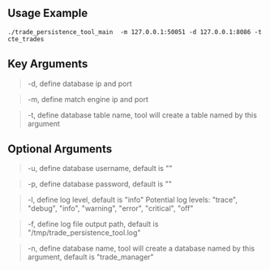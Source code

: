 ## Usage Example

```
./trade_persistence_tool_main  -m 127.0.0.1:50051 -d 127.0.0.1:8086 -t cte_trades
```
## Key Arguments
> -d, define database ip and port

> -m, define match engine ip and port

> -t, define database table name, tool will create a table named by this argument

## Optional Arguments
> -u, define database username, default is ""

> -p, define database password, default is ""

> -l, define log level, default is "info"
> Potential log levels:
> "trace", "debug", "info", "warning", "error", "critical", "off"

> -f, define log file output path, default is "/tmp/trade_persistence_tool.log"

> -n, define database name, tool will create a database named by this argument, default is "trade_manager"


